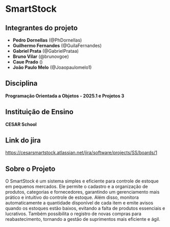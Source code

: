 # SmartStock

## Integrantes do projeto
-  **Pedro Dornellas** (@PhDornellas)
-  **Guilhermo Fernandes** (@GuilaFernandes)
-  **Gabriel Prata** (@GabrielPrataa)
-  **Bruno Vilar** (@brunovgoe)
-  **Caue Prado** ()
-  **João Paulo Melo** (@Joaopaulomelo1)

##  Disciplina
 **Programação Orientada a Objetos - 2025.1 e Projetos 3**

##  Instituição de Ensino
 **CESAR School**

##  Link do jira
https://cesarsmartstock.atlassian.net/jira/software/projects/SS/boards/1

##  Sobre o Projeto
O SmartStock é um sistema simples e eficiente para controle de estoque em pequenos mercados. Ele permite o cadastro e a organização de produtos, categorias e fornecedores, garantindo um gerenciamento mais prático e intuitivo do controle de estoque. Além disso, monitora automaticamente a quantidade disponível de cada item e emite avisos quando os estoques estão baixos, evitando a falta de produtos essenciais e lucrativos. Também possibilita o registro de novas compras para reabastecimento, tornando a gestão de suprimentos mais eficiente e ágil.

